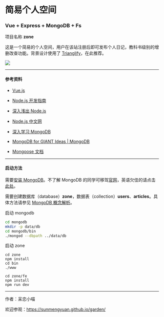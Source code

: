 # 简易个人空间 #

### Vue + Express + MongoDB + Fs ###

项目名称 __zone__

这是一个简易的个人空间，用户在该站注册后即可发布个人日记，教科书级别的增删改查功能。背景设计使用了 [Trianglify](https://github.com/qrohlf/trianglify)，在此推荐。

![](http://oru3b8jlz.bkt.clouddn.com/effect-zone.jpg)

*****

#### 参考资料 ####

+ [Vue.js](http://cn.vuejs.org/)

+ [Node.js 开发指南](http://okj45byt5.bkt.clouddn.com/Node.js%E5%BC%80%E5%8F%91%E6%8C%87%E5%8D%97.pdf)

+ [深入浅出 Node.js](http://okj45byt5.bkt.clouddn.com/%E6%B7%B1%E5%85%A5%E6%B5%85%E5%87%BANode.js.pdf)

+ [Node.js 中文网](http://nodejs.cn/)

+ [深入学习 MongoDB](http://okj45byt5.bkt.clouddn.com/%E6%B7%B1%E5%85%A5%E5%AD%A6%E4%B9%A0MongoDB.pdf)

+ [MongoDB for GIANT Ideas | MongoDB](https://www.mongodb.com/)

+ [Mongoose 文档](http://www.nodeclass.com/api/mongoose.html)

*****

#### 启动方法 ####
    
需要[安装 MongoDB](https://www.mongodb.com/download-center?jmp=homepage#community)。不了解 MongoDB 的同学可移驾[官网](https://www.mongodb.com/)，英语欠佳的请点击[此处](http://www.runoob.com/mongodb/mongodb-tutorial.html)。

需要创建数据库（database）__zone__，数据表（collection）__users__、__articles__。具体方法请参见 [MongoDB 概念解析](http://www.runoob.com/mongodb/mongodb-databases-documents-collections.html)。

启动 mongodb

```bash
cd mongodb
mkdir -p data/db
cd mongodb/bin
./mongod --dbpath ../data/db
```

启动 zone

```
cd zone
npm install
cd bin
./www

cd zone/fe
npm install
npm run dev
```

*****

作者：呆恋小喵

欢迎参观：<https://sunmengyuan.github.io/garden/>
